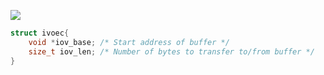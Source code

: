  ![](http://oss-file-cache.oss-cn-shanghai.aliyuncs.com/1656064408_image.png)

```c
struct ivoec{
    void *iov_base; /* Start address of buffer */
    size_t iov_len; /* Number of bytes to transfer to/from buffer */
}
```
